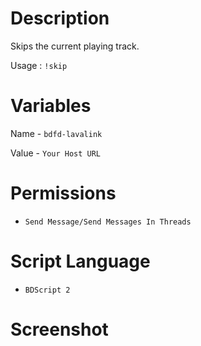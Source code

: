 # Description

Skips the current playing track.

Usage : ` !skip `

# Variables

Name - ` bdfd-lavalink `

Value - ` Your Host URL `

# Permissions

- ` Send Message/Send Messages In Threads `

# Script Language

- ` BDScript 2 `

# Screenshot
